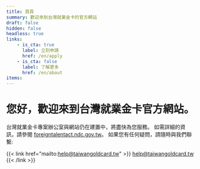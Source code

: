 ```yaml
---
title: 首頁
summary: 歡迎來到台灣就業金卡的官方網站
draft: false
hidden: false
headless: true
links:
    - is_cta: true
      label: 立刻申請
      href: /en/apply
    - is_cta: false
      label: 了解更多
      href: /en/about
items:
---
```


# 您好，歡迎來到台灣就業金卡官方網站。

台灣就業金卡專案辦公室與網站仍在建置中，將盡快為您服務。
如需詳細的資訊，請參閱 [foreigntalentact.ndc.gov.tw](https://foreigntalentact.ndc.gov.tw/)。
如果您有任何疑問，請隨時與我們聯繫:

{{< link href="mailto:help@taiwangoldcard.tw" >}}
help@taiwangoldcard.tw
{{< /link >}}
